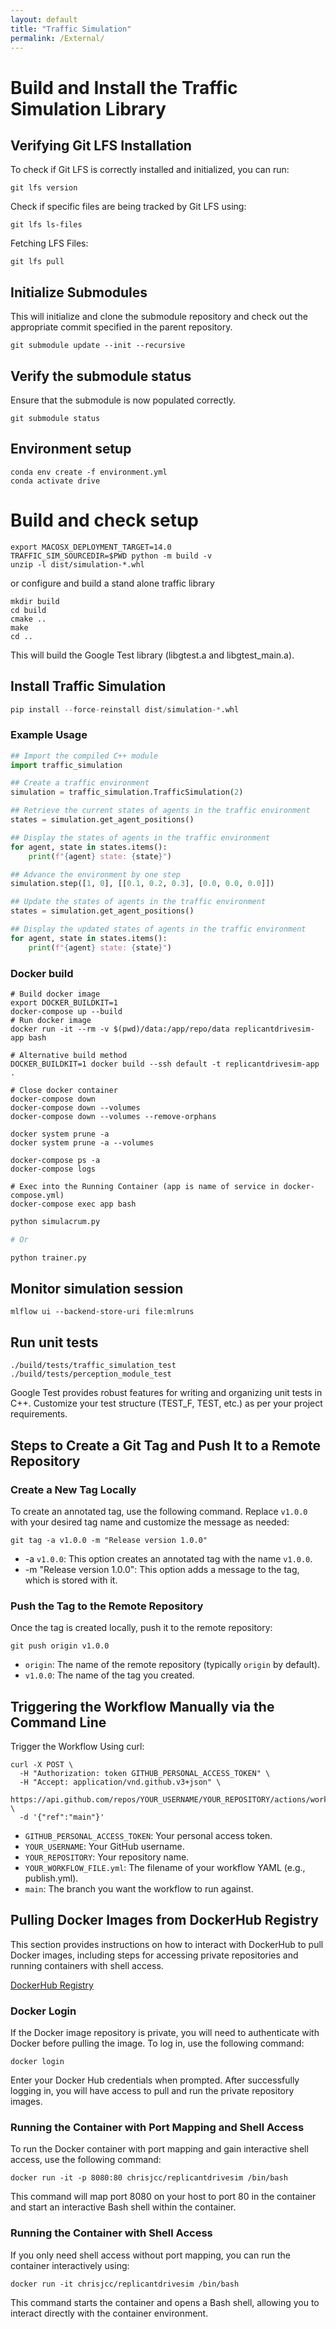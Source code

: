 ```yaml
---
layout: default
title: "Traffic Simulation"
permalink: /External/
---
```


# Build and Install the Traffic Simulation Library

## Verifying Git LFS Installation

To check if Git LFS is correctly installed and initialized, you can run:
```shell
git lfs version
```

Check if specific files are being tracked by Git LFS using:
```shell
git lfs ls-files
```

Fetching LFS Files:
```shell
git lfs pull
```

## Initialize Submodules
This will initialize and clone the submodule repository and check out the appropriate commit specified in the parent repository.
```shell
git submodule update --init --recursive
```

## Verify the submodule status
Ensure that the submodule is now populated correctly.
```shell
git submodule status
```

## Environment setup
```shell
conda env create -f environment.yml
conda activate drive
```

# Build and check setup
```shell
export MACOSX_DEPLOYMENT_TARGET=14.0
TRAFFIC_SIM_SOURCEDIR=$PWD python -m build -v
unzip -l dist/simulation-*.whl
```

or configure and build a stand alone traffic library
```shell
mkdir build
cd build
cmake ..
make
cd ..
```
This will build the Google Test library (libgtest.a and libgtest_main.a).

## Install Traffic Simulation
```python
pip install --force-reinstall dist/simulation-*.whl
```

### Example Usage

```python
## Import the compiled C++ module
import traffic_simulation

## Create a traffic environment
simulation = traffic_simulation.TrafficSimulation(2)

## Retrieve the current states of agents in the traffic environment
states = simulation.get_agent_positions()

## Display the states of agents in the traffic environment
for agent, state in states.items():
    print(f"{agent} state: {state}")

## Advance the environment by one step
simulation.step([1, 0], [[0.1, 0.2, 0.3], [0.0, 0.0, 0.0]])

## Update the states of agents in the traffic environment
states = simulation.get_agent_positions()

## Display the updated states of agents in the traffic environment
for agent, state in states.items():
    print(f"{agent} state: {state}")
```

### Docker build
```shell
# Build docker image
export DOCKER_BUILDKIT=1 
docker-compose up --build
# Run docker image
docker run -it --rm -v $(pwd)/data:/app/repo/data replicantdrivesim-app bash

# Alternative build method
DOCKER_BUILDKIT=1 docker build --ssh default -t replicantdrivesim-app .

# Close docker container
docker-compose down
docker-compose down --volumes
docker-compose down --volumes --remove-orphans

docker system prune -a
docker system prune -a --volumes

docker-compose ps -a
docker-compose logs

# Exec into the Running Container (app is name of service in docker-compose.yml)
docker-compose exec app bash
```

```python
python simulacrum.py

# Or

python trainer.py
```

## Monitor simulation session
```shell
mlflow ui --backend-store-uri file:mlruns
```

## Run unit tests
```shell
./build/tests/traffic_simulation_test
./build/tests/perception_module_test
```

Google Test provides robust features for writing and organizing unit tests in C++. Customize your test structure (TEST_F, TEST, etc.) as per your project requirements.


## Steps to Create a Git Tag and Push It to a Remote Repository
### Create a New Tag Locally
To create an annotated tag, use the following command. Replace `v1.0.0` with your desired tag name and customize the message as needed:
```shell
git tag -a v1.0.0 -m "Release version 1.0.0"
```
- -a `v1.0.0`: This option creates an annotated tag with the name `v1.0.0`.
- -m "Release version 1.0.0": This option adds a message to the tag, which is stored with it.

### Push the Tag to the Remote Repository
Once the tag is created locally, push it to the remote repository:
```shell
git push origin v1.0.0
```
- `origin`: The name of the remote repository (typically `origin` by default).
- `v1.0.0`: The name of the tag you created.

## Triggering the Workflow Manually via the Command Line
Trigger the Workflow Using curl:
```shell
curl -X POST \
  -H "Authorization: token GITHUB_PERSONAL_ACCESS_TOKEN" \
  -H "Accept: application/vnd.github.v3+json" \
  https://api.github.com/repos/YOUR_USERNAME/YOUR_REPOSITORY/actions/workflows/YOUR_WORKFLOW_FILE.yml/dispatches \
  -d '{"ref":"main"}'
```
- `GITHUB_PERSONAL_ACCESS_TOKEN`: Your personal access token.
- `YOUR_USERNAME`: Your GitHub username.
- `YOUR_REPOSITORY`: Your repository name.
- `YOUR_WORKFLOW_FILE.yml`: The filename of your workflow YAML (e.g., publish.yml).
- `main`: The branch you want the workflow to run against.

## Pulling Docker Images from DockerHub Registry
This section provides instructions on how to interact with DockerHub to pull Docker images, including steps for accessing private repositories and running containers with shell access.

[DockerHub Registry](https://hub.docker.com/repository/docker/chrisjcc/replicantdrivesim/general)


### Docker Login
If the Docker image repository is private, you will need to authenticate with Docker before pulling the image. To log in, use the following command:
```shell
docker login
```
Enter your Docker Hub credentials when prompted. After successfully logging in, you will have access to pull and run the private repository images.

### Running the Container with Port Mapping and Shell Access
To run the Docker container with port mapping and gain interactive shell access, use the following command:
```shell
docker run -it -p 8080:80 chrisjcc/replicantdrivesim /bin/bash
```

This command will map port 8080 on your host to port 80 in the container and start an interactive Bash shell within the container.

### Running the Container with Shell Access
If you only need shell access without port mapping, you can run the container interactively using:
```shell
docker run -it chrisjcc/replicantdrivesim /bin/bash
```
This command starts the container and opens a Bash shell, allowing you to interact directly with the container environment.
